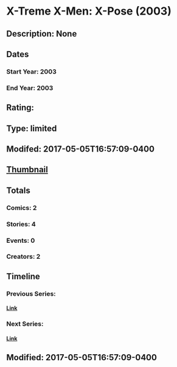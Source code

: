 # X-Treme X-Men: X-Pose (2003)
## Description: None
## Dates
### Start Year: 2003
### End Year: 2003
## Rating: 
## Type: limited
## Modifed: 2017-05-05T16:57:09-0400
## [Thumbnail](http://i.annihil.us/u/prod/marvel/i/mg/6/40/590ce70b6650c.jpg)
## Totals
### Comics: 2
### Stories: 4
### Events: 0
### Creators: 2
## Timeline
### Previous Series: 
#### [Link]()
### Next Series: 
#### [Link]()
## Modified: 2017-05-05T16:57:09-0400